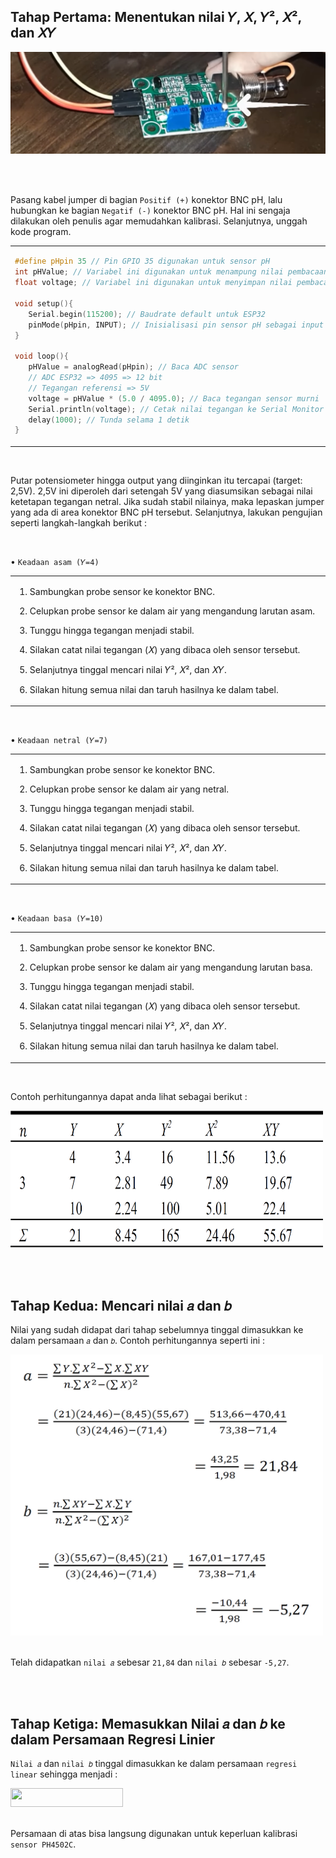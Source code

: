 ## Tahap Pertama: Menentukan nilai 𝑌, 𝑋, 𝑌², 𝑋², dan 𝑋𝑌

<img width="810" src="../Images/pH Sensor Calibration/4.png" alt="ph-probe-settings">

<br><br>

Pasang kabel jumper di bagian ``` Positif (+) ``` konektor BNC pH, lalu hubungkan ke bagian ``` Negatif (-) ``` konektor BNC pH. Hal ini sengaja dilakukan oleh penulis agar memudahkan kalibrasi. Selanjutnya, unggah kode program.

<table><tr><td width="810">
   
```ino
#define pHpin 35 // Pin GPIO 35 digunakan untuk sensor pH
int pHValue; // Variabel ini digunakan untuk menampung nilai pembacaan ADC
float voltage; // Variabel ini digunakan untuk menyimpan nilai pembacaan tegangan

void setup(){
   Serial.begin(115200); // Baudrate default untuk ESP32
   pinMode(pHpin, INPUT); // Inisialisasi pin sensor pH sebagai input
}

void loop(){
   pHValue = analogRead(pHpin); // Baca ADC sensor
   // ADC ESP32 => 4095 => 12 bit
   // Tegangan referensi => 5V
   voltage = pHValue * (5.0 / 4095.0); // Baca tegangan sensor murni
   Serial.println(voltage); // Cetak nilai tegangan ke Serial Monitor
   delay(1000); // Tunda selama 1 detik
}
```

</td></tr></table><br>

Putar potensiometer hingga output yang diinginkan itu tercapai (target: 2,5V). 2,5V ini diperoleh dari setengah 5V yang diasumsikan sebagai nilai ketetapan tegangan netral. Jika sudah stabil nilainya, maka lepaskan jumper yang ada di area konektor BNC pH tersebut. Selanjutnya, lakukan pengujian seperti langkah-langkah berikut :

<br>

• ``` Keadaan asam (𝑌=4) ```

<table><tr><td width="810">
   
   1. Sambungkan probe sensor ke konektor BNC.
   
   2. Celupkan probe sensor ke dalam air yang mengandung larutan asam.
      
   3. Tunggu hingga tegangan menjadi stabil.
      
   4. Silakan catat nilai tegangan (𝑋) yang dibaca oleh sensor tersebut.
      
   5. Selanjutnya tinggal mencari nilai 𝑌², 𝑋², dan 𝑋𝑌.
      
   6. Silakan hitung semua nilai dan taruh hasilnya ke dalam tabel.
   
</td></tr></table><br>

• ``` Keadaan netral (𝑌=7) ```

<table><tr><td width="810">
   
   1. Sambungkan probe sensor ke konektor BNC.
   
   2. Celupkan probe sensor ke dalam air yang netral.
      
   3. Tunggu hingga tegangan menjadi stabil.
      
   4. Silakan catat nilai tegangan (𝑋) yang dibaca oleh sensor tersebut.
      
   5. Selanjutnya tinggal mencari nilai 𝑌², 𝑋², dan 𝑋𝑌.
      
   6. Silakan hitung semua nilai dan taruh hasilnya ke dalam tabel.
   
</td></tr></table><br>

• ``` Keadaan basa (𝑌=10) ```

<table><tr><td width="810">
   
   1. Sambungkan probe sensor ke konektor BNC.
   
   2. Celupkan probe sensor ke dalam air yang mengandung larutan basa.
      
   3. Tunggu hingga tegangan menjadi stabil.
      
   4. Silakan catat nilai tegangan (𝑋) yang dibaca oleh sensor tersebut.
      
   5. Selanjutnya tinggal mencari nilai 𝑌², 𝑋², dan 𝑋𝑌.
      
   6. Silakan hitung semua nilai dan taruh hasilnya ke dalam tabel.
   
</td></tr></table><br>

Contoh perhitungannya dapat anda lihat sebagai berikut :

<img height="220" width="500" src="../Images/pH Sensor Calibration/5.png">

<br><br>

## Tahap Kedua: Mencari nilai 𝑎 dan 𝑏

Nilai yang sudah didapat dari tahap sebelumnya tinggal dimasukkan ke dalam persamaan ``` 𝑎 ``` dan ``` 𝑏 ```. Contoh perhitungannya seperti ini :

<img height="450" width="500" src="../Images/pH Sensor Calibration/6.png"><br><br>

Telah didapatkan ``` nilai 𝑎 ``` sebesar ``` 21,84 ``` dan ``` nilai 𝑏 ``` sebesar ``` -5,27 ```.

<br><br>

## Tahap Ketiga: Memasukkan Nilai 𝑎 dan 𝑏 ke dalam Persamaan Regresi Linier

``` Nilai 𝑎 ``` dan ``` nilai 𝑏 ``` tinggal dimasukkan ke dalam persamaan ``` regresi linear ``` sehingga menjadi :

<img height="30" width="180" src="../Images/pH Sensor Calibration/7.png"><br><br>

Persamaan di atas bisa langsung digunakan untuk keperluan kalibrasi ``` sensor PH4502C ```.
